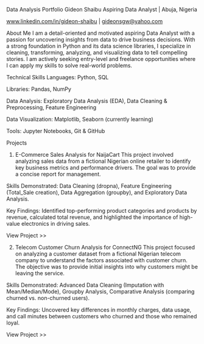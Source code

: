 Data Analysis Portfolio
Gideon Shaibu
Aspiring Data Analyst | Abuja, Nigeria

www.linkedin.com/in/gideon-shaibu | gideonsgw@yahoo.com

About Me
I am a detail-oriented and motivated aspiring Data Analyst with a passion for uncovering insights from data to drive business decisions. With a strong foundation in Python and its data science libraries, I specialize in cleaning, transforming, analyzing, and visualizing data to tell compelling stories. I am actively seeking entry-level and freelance opportunities where I can apply my skills to solve real-world problems.

Technical Skills
Languages: Python, SQL

Libraries: Pandas, NumPy

Data Analysis: Exploratory Data Analysis (EDA), Data Cleaning & Preprocessing, Feature Engineering

Data Visualization: Matplotlib, Seaborn (currently learning)

Tools: Jupyter Notebooks, Git & GitHub

Projects
1. E-Commerce Sales Analysis for NaijaCart
This project involved analyzing sales data from a fictional Nigerian online retailer to identify key business metrics and performance drivers. The goal was to provide a concise report for management.

Skills Demonstrated: Data Cleaning (dropna), Feature Engineering (Total_Sale creation), Data Aggregation (groupby), and Exploratory Data Analysis.

Key Findings: Identified top-performing product categories and products by revenue, calculated total revenue, and highlighted the importance of high-value electronics in driving sales.

View Project >> 

2. Telecom Customer Churn Analysis for ConnectNG
This project focused on analyzing a customer dataset from a fictional Nigerian telecom company to understand the factors associated with customer churn. The objective was to provide initial insights into why customers might be leaving the service.

Skills Demonstrated: Advanced Data Cleaning (Imputation with Mean/Median/Mode), Groupby Analysis, Comparative Analysis (comparing churned vs. non-churned users).

Key Findings: Uncovered key differences in monthly charges, data usage, and call minutes between customers who churned and those who remained loyal.

View Project >> 
